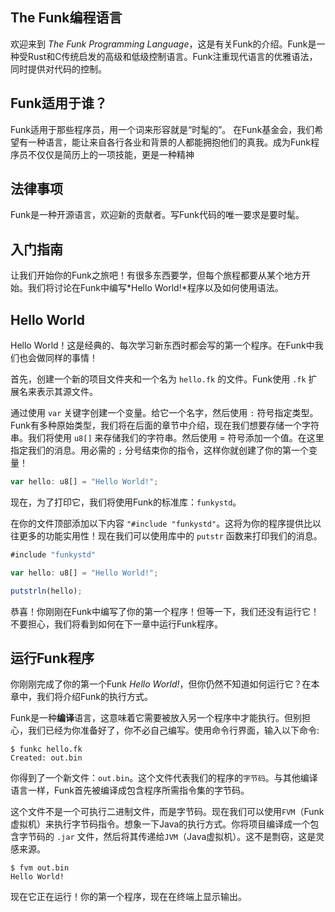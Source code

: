 ## The Funk编程语言

欢迎来到 *The Funk Programming Language*，这是有关Funk的介绍。Funk是一种受Rust和C传统启发的高级和低级控制语言。Funk注重现代语言的优雅语法，同时提供对代码的控制。

## Funk适用于谁？

Funk适用于那些程序员，用一个词来形容就是“时髦的”。
在Funk基金会，我们希望有一种语言，能让来自各行各业和背景的人都能拥抱他们的真我。成为Funk程序员不仅仅是简历上的一项技能，更是一种精神

## 法律事项

Funk是一种开源语言，欢迎新的贡献者。写Funk代码的唯一要求是要时髦。

## 入门指南

让我们开始你的Funk之旅吧！有很多东西要学，但每个旅程都要从某个地方开始。我们将讨论在Funk中编写*Hello World!*程序以及如何使用语法。

## Hello World

Hello World！这是经典的、每次学习新东西时都会写的第一个程序。在Funk中我们也会做同样的事情！

首先，创建一个新的项目文件夹和一个名为 `hello.fk` 的文件。Funk使用 `.fk` 扩展名来表示其源文件。

通过使用 `var` 关键字创建一个变量。给它一个名字，然后使用 `:` 符号指定类型。Funk有多种原始类型，我们将在后面的章节中介绍，现在我们想要存储一个字符串。我们将使用 `u8[]` 来存储我们的字符串。然后使用 = 符号添加一个值。在这里指定我们的消息。用必需的 `;` 分号结束你的指令，这样你就创建了你的第一个变量！

```ts
var hello: u8[] = "Hello World!";
```

现在，为了打印它，我们将使用Funk的标准库：`funkystd`。

在你的文件顶部添加以下内容 `"#include "funkystd"`。这将为你的程序提供比以往更多的功能实用性！现在我们可以使用库中的 `putstr` 函数来打印我们的消息。

```ts
#include "funkystd"

var hello: u8[] = "Hello World!";

putstrln(hello);
```

恭喜！你刚刚在Funk中编写了你的第一个程序！但等一下，我们还没有运行它！不要担心，我们将看到如何在下一章中运行Funk程序。

## 运行Funk程序

你刚刚完成了你的第一个Funk *Hello World!*，但你仍然不知道如何运行它？在本章中，我们将介绍Funk的执行方式。

Funk是一种**编译**语言，这意味着它需要被放入另一个程序中才能执行。但别担心，我们已经为你准备好了，你不必自己编写。使用命令行界面，输入以下命令:

```console
$ funkc hello.fk
Created: out.bin
```

你得到了一个新文件：`out.bin`。这个文件代表我们的程序的`字节码`。与其他编译语言一样，Funk首先被编译成包含程序所需指令集的字节码。

这个文件不是一个可执行二进制文件，而是字节码。现在我们可以使用`FVM`（Funk虚拟机）来执行字节码指令。想象一下Java的执行方式。你将项目编译成一个包含字节码的 `.jar` 文件，然后将其传递给`JVM`（Java虚拟机）。这不是剽窃，这是灵感来源。

```console
$ fvm out.bin
Hello World!
```

现在它正在运行！你的第一个程序，现在在终端上显示输出。